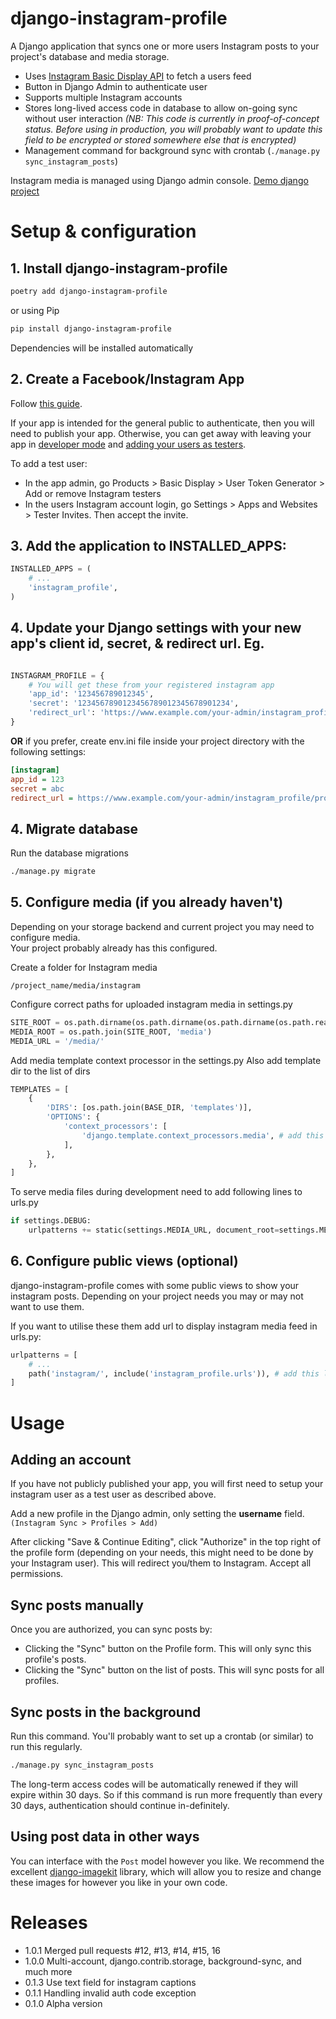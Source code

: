 django-instagram-profile
========================


A Django application that syncs one or more users Instagram posts to your project's database and media storage.

- Uses [Instagram Basic Display API](https://developers.facebook.com/docs/instagram-basic-display-api) to fetch a users feed
- Button in Django Admin to authenticate user
- Supports multiple Instagram accounts
- Stores long-lived access code in database to allow on-going sync without user interaction 
*(NB: This code is currently in proof-of-concept status.  Before using in production, you will probably want to update this field to be encrypted or stored somewhere else that is encrypted)*
- Management command for background sync with crontab (`./manage.py sync_instagram_posts`)
 
Instagram media is managed using Django admin console. [Demo django project](https://github.com/sybrex/django-instagram-demo)

# Setup & configuration

## 1. Install django-instagram-profile

```bash
poetry add django-instagram-profile
```

or using Pip

```bash
pip install django-instagram-profile
```

Dependencies will be installed automatically
 
## 2. Create a Facebook/Instagram App

Follow [this guide](https://developers.facebook.com/docs/instagram-basic-display-api/getting-started).

If your app is intended for the general public to authenticate, then you will need to publish your app.
Otherwise, you can get away with leaving your app in [developer mode](https://developers.facebook.com/docs/apps#development-mode) and [adding your users as testers](https://developers.facebook.com/docs/instagram-basic-display-api/getting-started/#step-3--add-an-instagram-test-user).

To add a test user:

- In the app admin, go Products > Basic Display > User Token Generator > Add or remove Instagram testers
- In the users Instagram account login, go Settings > Apps and Websites > Tester Invites.  Then accept the invite.

## 3. Add the application to INSTALLED_APPS:
```python
INSTALLED_APPS = (
    # ...
    'instagram_profile',
)
```

## 4. Update your Django settings with your new app's client id, secret, & redirect url. Eg. 
```python

INSTAGRAM_PROFILE = {
    # You will get these from your registered instagram app
    'app_id': '123456789012345',
    'secret': '1234567890123456789012345678901234',
    'redirect_url': 'https://www.example.com/your-admin/instagram_profile/profile/authorized',        
}
```

**OR** if you prefer, create env.ini file inside your project directory with the following settings:
```ini
[instagram]
app_id = 123
secret = abc
redirect_url = https://www.example.com/your-admin/instagram_profile/profile/authorized
```

## 4. Migrate database

Run the database migrations
```bash
./manage.py migrate
```

## 5. Configure media (if you already haven't)

Depending on your storage backend and current project you may need to configure media.  
Your project probably already has this configured.

Create a folder for Instagram media
```
/project_name/media/instagram
```

Configure correct paths for uploaded instagram media in settings.py
```python
SITE_ROOT = os.path.dirname(os.path.dirname(os.path.dirname(os.path.realpath(__file__))))
MEDIA_ROOT = os.path.join(SITE_ROOT, 'media')
MEDIA_URL = '/media/'
```

Add media template context processor in the settings.py
Also add template dir to the list of dirs
```python
TEMPLATES = [
    {
        'DIRS': [os.path.join(BASE_DIR, 'templates')],
        'OPTIONS': {
            'context_processors': [
                'django.template.context_processors.media', # add this line
            ],
        },
    },
]
```

To serve media files during development need to add following lines to urls.py
```python
if settings.DEBUG:
    urlpatterns += static(settings.MEDIA_URL, document_root=settings.MEDIA_ROOT)
```

## 6. Configure public views (optional)

django-instagram-profile comes with some public views to show your instagram posts. 
Depending on your project needs you may or may not want to use them.

If you want to utilise these them add url to display instagram media feed in urls.py:

```python
urlpatterns = [
    # ...
    path('instagram/', include('instagram_profile.urls')), # add this line
]
```

# Usage

## Adding an account

If you have not publicly published your app, you will first need to setup your instagram user as a test user as described above.

Add a new profile in the Django admin, only setting the **username** field.  `(Instagram Sync > Profiles > Add)`

After clicking "Save & Continue Editing", click "Authorize" in the top right of the profile form (depending on your needs, this might need to be done by your Instagram user).  This will redirect you/them to Instagram.  Accept all permissions.


## Sync posts manually

Once you are authorized, you can sync posts by:

- Clicking the "Sync" button on the Profile form.  This will only sync this profile's posts.
- Clicking the "Sync" button on the list of posts.  This will sync posts for all profiles.

## Sync posts in the background

Run this command.  You'll probably want to set up a crontab (or similar) to run this regularly. 

```bash
./manage.py sync_instagram_posts
```

The long-term access codes will be automatically renewed if they will expire within 30 days.  So if this command is run more frequently than every 30 days, authentication should continue in-definitely.

## Using post data in other ways

You can interface with the `Post` model however you like.  We recommend the excellent [django-imagekit](https://github.com/matthewwithanm/django-imagekit/) library, which will allow you to resize and change these images for however you like in your own code.

# Releases
* 1.0.1 Merged pull requests #12, #13, #14, #15, 16
* 1.0.0 Multi-account, django.contrib.storage, background-sync, and much more
* 0.1.3 Use text field for instagram captions 
* 0.1.1 Handling invalid auth code exception
* 0.1.0 Alpha version
